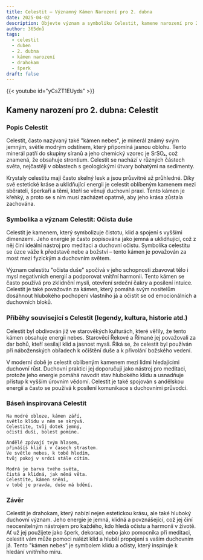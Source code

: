```yaml
---
title: Celestit – Významný Kámen Narození pro 2. dubna
date: 2025-04-02
description: Objevte význam a symboliku Celestit, kamene narození pro 2. dubna, který symbolizuje Očista duše. Přečtěte si legendy a inspirující příběhy.
author: 365dnů
tags:
  - celestit
  - duben
  - 2. dubna
  - kámen narození
  - drahokam
  - šperk
draft: false
---
```


{{< youtube id="yCsZT1EUyds" >}}

## Kameny narození pro 2. dubna: Celestit

### Popis Celestit

Celestit, často nazývaný také "kámen nebes", je minerál známý svým jemným, světle modrým odstínem, který připomíná jasnou oblohu. Tento minerál patří do skupiny síranů a jeho chemický vzorec je SrSO₄, což znamená, že obsahuje strontium. Celestit se nachází v různých částech světa, nejčastěji v oblastech s geologickými útvary bohatými na sedimenty.

Krystaly celestitu mají často skelný lesk a jsou průsvitné až průhledné. Díky své estetické kráse a uklidňující energii je celestit oblíbeným kamenem mezi sběrateli, šperkaři a těmi, kteří se věnují duchovní praxi. Tento kámen je křehký, a proto se s ním musí zacházet opatrně, aby jeho krása zůstala zachována.

### Symbolika a význam Celestit: Očista duše

Celestit je kamenem, který symbolizuje čistotu, klid a spojení s vyššími dimenzemi. Jeho energie je často popisována jako jemná a uklidňující, což z něj činí ideální nástroj pro meditaci a duchovní očistu. Symbolika celestitu se úzce váže k představě nebe a božství – tento kámen je považován za most mezi fyzickým a duchovním světem.

Význam celestitu "očista duše" spočívá v jeho schopnosti zbavovat tělo i mysl negativních energií a podporovat vnitřní harmonii. Tento kámen se často používá pro zklidnění mysli, otevření srdeční čakry a posílení intuice. Celestit je také považován za kámen, který pomáhá svým nositelům dosáhnout hlubokého pochopení vlastního já a očistit se od emocionálních a duchovních bloků.

### Příběhy související s Celestit (legendy, kultura, historie atd.)

Celestit byl obdivován již ve starověkých kulturách, které věřily, že tento kámen obsahuje energii nebes. Starověcí Řekové a Římané jej považovali za dar bohů, kteří sesílají klid a jasnost mysli. Říká se, že celestit byl používán při náboženských obřadech k očištění duše a k přivolání božského vedení.

V moderní době je celestit oblíbeným kamenem mezi lidmi hledajícími duchovní růst. Duchovní praktici jej doporučují jako nástroj pro meditaci, protože jeho energie pomáhá navodit stav hlubokého klidu a usnadňuje přístup k vyšším úrovním vědomí. Celestit je také spojován s andělskou energií a často se používá k posílení komunikace s duchovními průvodci.

### Báseň inspirovaná Celestit

```
Na modré obloze, kámen září,  
světlo klidu v něm se skrývá.  
Celestite, tvůj dotek jemný,  
očistí duši, bolest pomine.

Andělé zpívají tvým hlasem,  
přinášíš klid i v časech strastem.  
Ve světle nebes, k tobě hledím,  
tvůj pokoj v srdci stále cítím.

Modrá je barva tvého světa,  
čistá a klidná, jak němá věta.  
Celestite, kámen snění,  
v tobě je pravda, duše má bdění.
```

### Závěr

Celestit je drahokam, který nabízí nejen estetickou krásu, ale také hluboký duchovní význam. Jeho energie je jemná, klidná a povznášející, což jej činí neocenitelným nástrojem pro každého, kdo hledá očistu a harmonii v životě. Ať už jej použijete jako šperk, dekoraci, nebo jako pomocníka při meditaci, celestit vám může pomoci nalézt klid a hlubší propojení s vaším duchovním já. Tento "kámen nebes" je symbolem klidu a očisty, který inspiruje k hledání vnitřního míru.